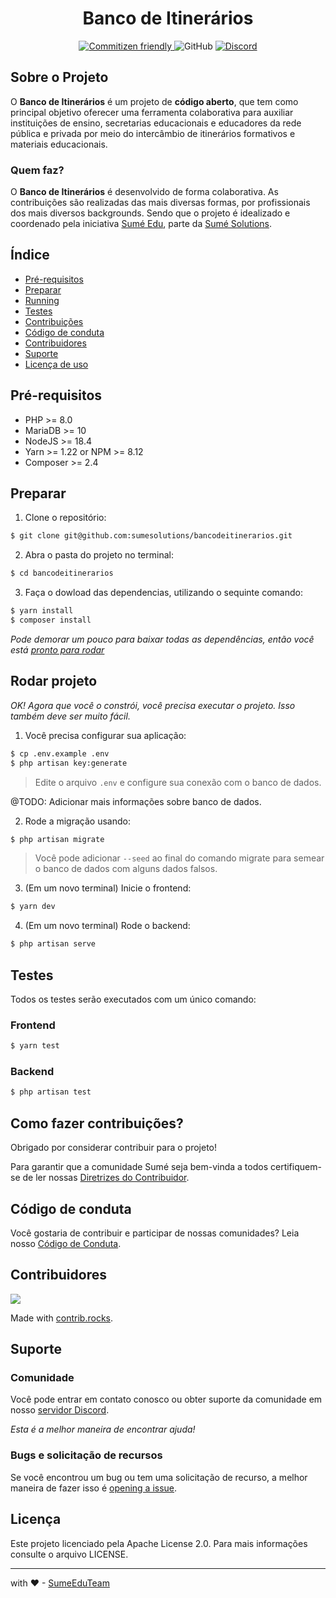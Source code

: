 <!--suppress HtmlDeprecatedAttribute -->
<h1 align="center">Banco de Itinerários</h1>

<p align="center">
  <a href="http://commitizen.github.io/cz-cli/">
    <img alt="Commitizen friendly" src="https://img.shields.io/badge/commitizen-friendly-brightgreen.svg">
  </a>
  <img alt="GitHub" src="https://img.shields.io/github/license/sumesolutions/bancodeitinerarios">  
  <a href="https://discord.gg/Yh9q9cd">
    <img alt="Discord" src="https://img.shields.io/discord/726500188021063682">
  </a>  
</p>

## Sobre o Projeto

O **Banco de Itinerários** é um projeto de **código aberto**, que tem como principal objetivo oferecer uma ferramenta colaborativa para auxiliar instituições de ensino, secretarias educacionais e educadores da rede pública e privada por meio do intercâmbio de itinerários formativos e materiais educacionais.

### Quem faz?

O **Banco de Itinerários** é desenvolvido de forma colaborativa. As contribuições são realizadas das mais diversas formas, por profissionais dos mais diversos backgrounds. Sendo que o projeto é idealizado e coordenado pela iniciativa [Sumé Edu](https://github.com/sumeedu), parte da [Sumé Solutions](https://github.com/sumesolutions).

## Índice

-   [Pré-requisitos](#pré-requisitos)
-   [Preparar](#preparar)
-   [Running](#running)
-   [Testes](#testes)
-   [Contribuições](#como-fazer-contribuições)
-   [Código de conduta](#codigo-de-conduta)
-   [Contribuidores](#contribuidores)
-   [Suporte](#suporte)
-   [Licença de uso](#licença-de-uso)

## Pré-requisitos

-   PHP >= 8.0
-   MariaDB >= 10
-   NodeJS >= 18.4
-   Yarn >= 1.22 or NPM >= 8.12
-   Composer >= 2.4

## Preparar

1. Clone o repositório:

```bash
$ git clone git@github.com:sumesolutions/bancodeitinerarios.git
```

2. Abra o pasta do projeto no terminal:

```bash
$ cd bancodeitinerarios
```

3. Faça o dowload das dependencias, utilizando o sequinte comando:

```bash
$ yarn install
$ composer install
```

_Pode demorar um pouco para baixar todas as dependências, então você está [pronto para rodar](#rodar)_

## Rodar projeto

_OK! Agora que você o constrói, você precisa executar o projeto. Isso também deve ser muito fácil._

1. Você precisa configurar sua aplicação:

```bash
$ cp .env.example .env
$ php artisan key:generate
```

> Edite o arquivo `.env` e configure sua conexão com o banco de dados.

@TODO: Adicionar mais informações sobre banco de dados.

2. Rode a migração usando:

```bash
$ php artisan migrate
```

> Você pode adicionar `--seed` ao final do comando migrate para semear o banco de dados com alguns dados falsos.

3. (Em um novo terminal) Inicie o frontend:

```bash
$ yarn dev
```

4. (Em um novo terminal) Rode o backend:

```bash
$ php artisan serve
```

## Testes

Todos os testes serão executados com um único comando:

### Frontend

```bash
$ yarn test
```

### Backend

```bash
$ php artisan test
```

## Como fazer contribuições?

Obrigado por considerar contribuir para o projeto!

Para garantir que a comunidade Sumé seja bem-vinda a
todos certifiquem-se de ler nossas [Diretrizes do Contribuidor](CONTRIBUTING.md).

## Código de conduta

Você gostaria de contribuir e participar de nossas comunidades?
Leia nosso [Código de Conduta](CODE_OF_CONDUCT.md).

## Contribuidores

<a href="https://github.com/sumesolutions/bancodeitinerarios/graphs/contributors">
  <img src="https://contrib.rocks/image?repo=sumesolutions/bancodeitinerarios" />
</a>

Made with [contrib.rocks](https://contrib.rocks).

## Suporte

### Comunidade

Você pode entrar em contato conosco ou obter suporte da comunidade em nosso [servidor Discord](https://discord.gg/Yh9q9cd).

_Esta é a melhor maneira de encontrar ajuda!_

### Bugs e solicitação de recursos

Se você encontrou um bug ou tem uma solicitação de recurso, a melhor maneira de fazer isso é [opening a issue](https://github.com/sumesolutions/bancodeitinerarios/issues).

## Licença

Este projeto licenciado pela Apache License 2.0. Para mais informações consulte o arquivo LICENSE.

---

with ❤ - [SumeEduTeam](https://github.com/sumeedu)
